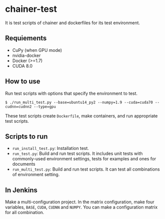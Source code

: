 # chainer-test

It is test scripts of chainer and dockerfiles for its test environment.


## Requiements

- CuPy (when GPU mode)
- nvidia-docker
- Docker (>=1.7)
- CUDA 8.0

## How to use

Run test scripts with options that specify the environment to test.

```
$ ./run_multi_test.py --base=ubuntu14_py2 --numpy=1.9 --cuda=cuda70 --cudnn=cudnn2 --type=gpu
```

These test scripts create `Dockerfile`, make containers, and run appropriate test scripts.


## Scripts to run

- `run_install_test.py`: Installation test.
- `run_test.py`: Build and run test scripts. It includes unit tests with commonly-used environment settings, tests for examples and ones for documents
- `run_multi_test.py`: Build and run test scripts. It can test all combinations of environment setting.


## In Jenkins

Make a multi-configuration project.
In the matrix configuration, make four variables, `BASE`, `CUDA`, `CUDNN` and `NUMPY`.
You can make a configuration matrix for all combination.
